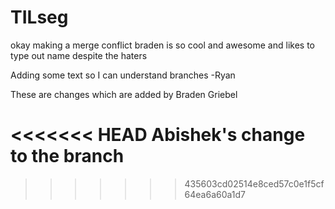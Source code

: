 # TILseg



okay making a merge conflict
braden is so cool and awesome and likes to type out name despite the haters

Adding some text so I can understand branches -Ryan

These are changes which are added by Braden Griebel



<<<<<<< HEAD
Abishek's change to the branch
=======

>>>>>>> 435603cd02514e8ced57c0e1f5cf64ea6a60a1d7
